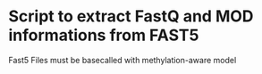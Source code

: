 # Script to extract FastQ and MOD informations from FAST5

Fast5 Files must be basecalled with methylation-aware model

